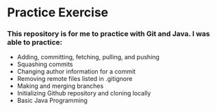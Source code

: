 <h1>Practice Exercise</h1>
  <h3>This repository is for me to practice with Git and Java. I was able to practice: </h3>
<ul>
  <li>Adding, committing, fetching, pulling, and pushing</li>
  <li>Squashing commits</li>
  <li>Changing author information for a commit</li>
  <li>Removing remote files listed in .gitignore</li>
  <li>Making and merging branches</li>
  <li>Initializing Github repository and cloning locally</li>
  <li>Basic Java Programming</li>
</ul>
